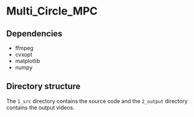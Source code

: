 # Multi_Circle_MPC

## Dependencies

- ffmpeg
- cvxopt
- matplotlib
- numpy

## Directory structure

The ```1_src``` directory contains the source code and the ```2_output``` directory contains the output videos.

